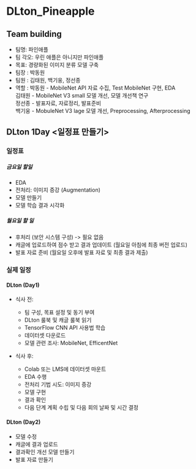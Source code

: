 # DLton_Pineapple

## Team building
- 팀명: 파인애플
- 팀 각오: 우린 애플은 아니지만 파인애플
- 목표: 경량화된 이미지 분류 모델 구축
- 팀장 : 박동원
- 팀원 : 김태원, 백기웅, 정선종
- 역할 :
    박동원 - MobileNet API 자료 수집, Test MobileNet 구현, EDA  </br>
         김태원 - MobileNet V3 small 모델 개선, 모델 개선책 연구</br>
         정선종 - 발표자료, 자료정리, 발표준비</br>
         백기웅 - MobuleNet V3 lage 모델 개선, Preprocessing, Afterprocessing</br> 
  
## DLton 1Day <일정표 만들기>

### 일정표
##### 금요일 할일
- EDA
- 전처리: 이미지 증강 (Augmentation)
- 모델 만들기
- 모델 학습 결과 시각화 
##### 월요일 할 일
- 후처리 (보안 시스템 구성)   -> 필요 없음 
- 캐글에 업로드하여 점수 받고 결과 업데이트 (월요일 아침에 최종 버전 업로드)
- 발표 자료 준비 (월요일 오후에 발표 자료 및 최종 결과 제출)


### 실제 일정
#### DLton (Day1)
- 식사 전:
  - 팀 구성, 목표 설정 및 동기 부여
  - DLton 룰북 및 캐글 룰북 읽기
  - TensorFlow CNN API 사용법 학습
  - 데이터셋 다운로드
  - 모델 관련 조사: MobileNet, EfficentNet

- 식사 후:
  - Colab 또는 LMS에 데이터셋 마운트
  - EDA 수행
  - 전처리 기법 시도: 이미지 증강
  - 모델 구현
  - 결과 확인
  - 다음 단계 계획 수립 및 다음 회의 날짜 및 시간 결정
    
#### DLton (Day2)
  - 모델 수정 
  - 캐글에 결과 업로드
  - 결과확인 개선 모델 만들기
  - 발표 자료 만들기
